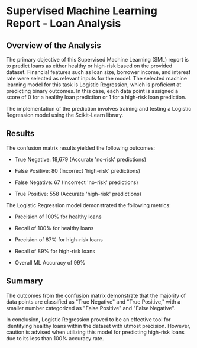 # Supervised Machine Learning Report - Loan Analysis


## Overview of the Analysis

The primary objective of this Supervised Machine Learning (SML) report is to predict loans as either healthy or high-risk based on the provided dataset. Financial features such as loan size, borrower income, and interest rate were selected as relevant inputs for the model. The selected machine learning model for this task is Logistic Regression, which is proficient at predicting binary outcomes. In this case, each data point is assigned a score of 0 for a healthy loan prediction or 1 for a high-risk loan prediction.

The implementation of the prediction involves training and testing a Logistic Regression model using the Scikit-Learn library.


## Results

The confusion matrix results yielded the following outcomes:

* True Negative: 18,679 (Accurate 'no-risk' predictions)

* False Positive: 80 (Incorrect 'high-risk' predictions)

* False Negative: 67 (Incorrect 'no-risk' predictions)

* True Positive: 558 (Accurate 'high-risk' predictions)


The Logistic Regression model demonstrated the following metrics:

* Precision of 100% for healthy loans

* Recall of 100% for healthy loans

* Precision of 87% for high-risk loans

* Recall of 89% for high-risk loans

* Overall ML Accuracy of 99%


## Summary

The outcomes from the confusion matrix demonstrate that the majority of data points are classified as "True Negative" and "True Positive," with a smaller number categorized as "False Positive" and "False Negative".

In conclusion, Logistic Regression proved to be an effective tool for identifying healthy loans within the dataset with utmost precision. However, caution is advised when utilizing this model for predicting high-risk loans due to its less than 100% accuracy rate.